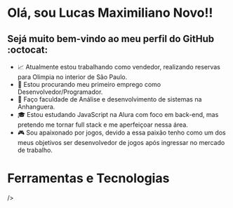 # Olá, sou Lucas Maximiliano Novo!! 
## Sejá muito bem-vindo ao meu perfil do GitHub :octocat:

- :chart_with_upwards_trend: Atualmente estou trabalhando como vendedor, realizando reservas para Olimpia no interior de São Paulo.
- :mag_right: Estou procurando meu primeiro emprego como Desenvolvedor/Programador.
- :book: Faço faculdade de Análise e desenvolvimento de sistemas na Anhanguera.
- :mortar_board: Estou estudando JavaScript na Alura com foco em back-end, mas pretendo me tornar full stack e me aperfeiçoar nessa área.
- :video_game: Sou apaixonado por jogos, devido a essa paixão tenho como um dos meus objetivos ser desenvolvedor de jogos após ingressar no mercado de trabalho. 

# Ferramentas e Tecnologias
<link rel="stylesheet" type='text/css' href="https://cdn.jsdelivr.net/gh/devicons/devicon@latest/devicon.min.css" <40 class="devicon-trêsdsmax-plain colori" 40>/>
